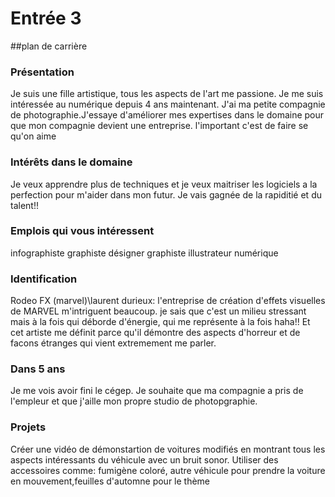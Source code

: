 # Entrée 3
##plan de carrière

### Présentation
Je suis une fille artistique, tous les aspects de l'art me passione. Je me suis intéressée au numérique depuis 4 ans maintenant.
J'ai ma petite compagnie de photographie.J'essaye d'améliorer mes expertises dans le domaine pour que mon compagnie devient une entreprise.
l'important c'est de faire se qu'on aime

### Intérêts dans le domaine
Je veux apprendre plus de techniques et je veux maitriser les logiciels a la perfection pour m'aider dans mon futur.
Je vais gagnée de la rapiditié et du talent!!

### Emplois qui vous intéressent
infographiste
graphiste
désigner graphiste
illustrateur numérique

### Identification
 
Rodeo FX (marvel)\laurent durieux: l'entreprise de création d'effets visuelles de MARVEL m'intriguent beaucoup. 
je sais que c'est un milieu stressant mais à la fois qui déborde d'énergie, qui me représente à la fois haha!!
Et cet artiste me définit parce qu'il démontre des aspects d'horreur et de facons étranges qui vient extremement me parler. 

### Dans 5 ans
Je me vois avoir fini le cégep. 
Je souhaite que ma compagnie a pris de l'empleur et que j'aille mon propre studio de photopgraphie.


### Projets
Créer une vidéo de démonstartion de voitures modifiés en montrant tous les aspects intéressants du véhicule avec un bruit sonor. 
Utiliser des accessoires comme: fumigène coloré, autre véhicule pour prendre la voiture en mouvement,feuilles d'automne pour le thème

